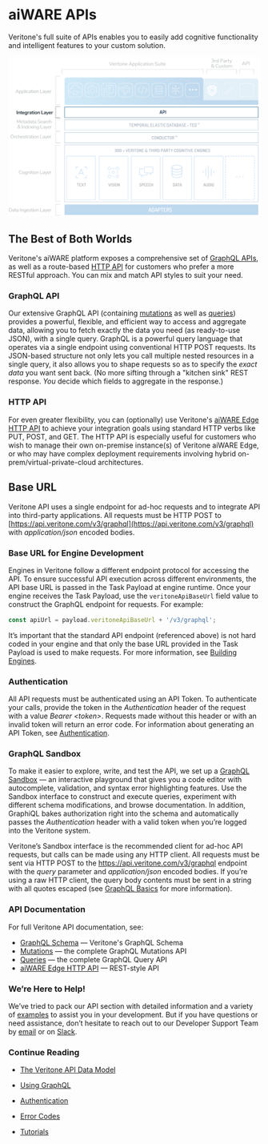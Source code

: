 # aiWARE APIs

Veritone's full suite of APIs enables you to easily add cognitive functionality and intelligent features to your custom solution.

![Integration](../aiware/aiWARE-in-depth/architecture-overview/stack-integration.svg)

## The Best of Both Worlds <!-- {docsify-ignore} -->

Veritone's aiWARE platform exposes a comprehensive set of [GraphQL APIs](/apis/reference/mutation/), as well as a route-based [HTTP API](/apis/edge/index.html) for customers who prefer a more RESTful approach.
You can mix and match API styles to suit your need.

### GraphQL API

Our extensive GraphQL API (containing [mutations](/apis/reference/mutation/) as well as [queries](/apis/reference/query/)) provides a powerful, flexible, and efficient way to access and aggregate data, allowing you to fetch exactly the data you need (as ready-to-use JSON), with a single query.
GraphQL is a powerful query language that operates via a single endpoint using conventional HTTP POST requests.
Its JSON-based structure not only lets you call multiple nested resources in a single query, it also allows you to shape requests so as to specify the _exact data_ you want sent back.
(No more sifting through a "kitchen sink" REST response.
*You* decide which fields to aggregate in the response.)

### HTTP API

For even greater flexibility, you can (optionally) use Veritone's [aiWARE Edge HTTP API](/apis/edge/index.html) to achieve your integration goals using standard HTTP verbs like PUT, POST, and GET.
The HTTP API is especially useful for customers who wish to manage their own on-premise instance(s) of Veritone aiWARE Edge, or who may have complex deployment requirements involving hybrid on-prem/virtual-private-cloud architectures.

## Base URL <!-- {docsify-ignore} -->

Veritone API uses a single endpoint for ad-hoc requests and to integrate API into third-party applications. All requests must be HTTP POST to [https://api.veritone.com/v3/graphql](https://api.veritone.com/v3/graphql) with *application/json* encoded bodies.

<!-- markdownlint-disable MD031 -->

### Base URL for Engine Development

Engines in Veritone follow a different endpoint protocol for accessing the API.
To ensure successful API execution across different environments, the API base URL is passed in the Task Payload at engine runtime.
Once your engine receives the Task Payload, use the `veritoneApiBaseUrl` field value to construct the GraphQL endpoint for requests.
For example:

```javascript
const apiUrl = payload.veritoneApiBaseUrl + '/v3/graphql';
```

It’s important that the standard API endpoint (referenced above) is not hard coded in your engine and that only the base URL provided in the Task Payload is used to make requests.
For more information, see [Building Engines](/developer/engines/).
<!-- markdownlint-enable MD031 -->

### Authentication

All API requests must be authenticated using an API Token. To authenticate your calls, provide the token in the *Authentication* header of the request with a value *Bearer \<token\>*. Requests made without this header or with an invalid token will return an error code. For information about generating an API Token, see [Authentication](/apis/authentication).

### GraphQL Sandbox

To make it easier to explore, write, and test the API, we set up a [GraphQL Sandbox](https://api.veritone.com/v3/graphql) &mdash; an interactive playground that gives you a code editor with autocomplete, validation, and syntax error highlighting features. Use the Sandbox interface to construct and execute queries, experiment with different schema modifications, and browse documentation. In addition, GraphiQL bakes authorization right into the schema and automatically passes the *Authentication* header with a valid token when you’re logged into the Veritone system.

Veritone’s Sandbox interface is the recommended client for ad-hoc API requests, but calls can be made using any HTTP client. All requests must be sent via HTTP POST to the https://api.veritone.com/v3/graphql endpoint with the *query* parameter and *application/json* encoded bodies. If you’re using a raw HTTP client, the query body contents must be sent in a string with all quotes escaped (see [GraphQL Basics](/apis/tutorials/graphql-basics) for more information).

### API Documentation

For full Veritone API documentation, see:

* [GraphQL Schema](https://api.veritone.com/v3/graphqldocs/) &mdash; Veritone's GraphQL Schema
* [Mutations](/apis/reference/mutation/) &mdash; the complete GraphQL Mutations API
* [Queries](/apis/reference/query/) &mdash; the complete GraphQL Query API
* [aiWARE Edge HTTP API](/apis/edge/index.html) &mdash; REST-style API

### We’re Here to Help!

We’ve tried to pack our API section with detailed information and a variety of [examples](/apis/examples) to assist you in your development. But if you have questions or need assistance, don’t hesitate to reach out to our Developer Support Team by [email](mailto:devsupport@veritone.com) or on [Slack](https://veritonedev.slack.com).

### Continue Reading

<!--TODO: Remove these links and leverage the sidebar or some embeddable widget-->

* [The Veritone API Data Model](/apis/data-model)

* [Using GraphQL](/apis/using-graphql)

* [Authentication](/apis/authentication)

* [Error Codes](/apis/error-codes)

* [Tutorials](/apis/tutorials/)
